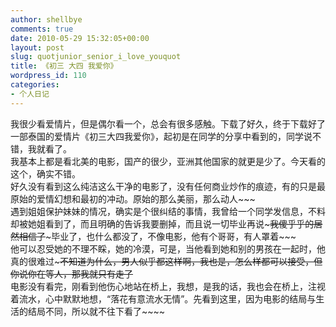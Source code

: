 ```yaml
---
author: shellbye
comments: true
date: 2010-05-29 15:32:05+00:00
layout: post
slug: quotjunior_senior_i_love_youquot
title: 《初三 大四 我爱你》
wordpress_id: 110
categories:
- 个人日记
---
```


我很少看爱情片，但是偶尔看一个，总会有很多感触。下载了好久，终于下载好了一部泰国的爱情片《初三大四我爱你》，起初是在同学的分享中看到的，同学说不错，我就看了。  
我基本上都是看北美的电影，国产的很少，亚洲其他国家的就更是少了。今天看的这个，确实不错。  
好久没有看到这么纯洁这么干净的电影了，没有任何商业炒作的痕迹，有的只是最原始的爱情幻想和最初的冲动。原始的那么美丽，那么动人~~~  
遇到姐姐保护妹妹的情况，确实是个很纠结的事情，我曾给一个同学发信息，不料却被她姐看到了，而且明确的告诉我要删掉，而且说一切毕业再说~~~我傻乎乎的居然相信了~~~毕业了，也什么都没了，不像电影，他有个哥哥，有人罩着~~~  
他可以忍受她的不理不睬，她的冷漠，可是，当他看到她和别的男孩在一起时，他真的很难过~~~不知道为什么，男人似乎都这样啊，我也是，怎么样都可以接受，但你说你在等人，那我就只有走了~~  
电影没有看完，刚看到他伤心地站在桥上，我想，是我的话，我也会在桥上，注视着流水，心中默默地想，“落花有意流水无情”。先看到这里，因为电影的结局与生活的结局不同，所以就不往下看了~~~~
